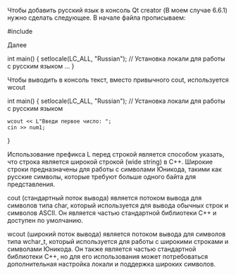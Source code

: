 Чтобы добавить русский язык в консоль Qt creator (В моем случае 6.6.1) нужно сделать следующее.
В начале файла прописываем:

#include <clocale>

Далее

int main() {
  setlocale(LC_ALL, "Russian"); // Установка локали для работы с русским языком
  ...
}

Чтобы выводить в консоль текст, вместо привычного cout, используется wcout

int main() {
  setlocale(LC_ALL, "Russian"); // Установка локали для работы с русским языком

    wcout << L"Введи первое число: ";
    cin >> num1;
}

Использование префикса L перед строкой является способом указать, что строка является широкой строкой (wide string) в C++. 
Широкие строки предназначены для работы с символами Юникода, такими как русские символы, которые требуют больше одного байта для представления.

cout (стандартный поток вывода) является потоком вывода для символов типа char, который используется для вывода обычных строк и символов ASCII.
Он является частью стандартной библиотеки C++ и доступен по умолчанию.

wcout (широкий поток вывода) является потоком вывода для символов типа wchar_t, который используется для работы с широкими строками и символами Юникода. 
Он также является частью стандартной библиотеки C++, но для его использования может потребоваться дополнительная настройка локали и поддержка широких символов.
